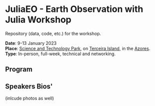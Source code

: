 # JuliaEO - Earth Observation with Julia Workshop
Repository (data, code, etc.) for the workshop.

**Date**: 9-13 January 2023     
**Place**: [Science and Technology Park](https://terinovazores.pt/), on [Terceira Island](https://exploreterceira.com), in the [Azores](https://en.wikipedia.org/wiki/Azores).     
**Type**: In-person, full-week, technical and networking.     

## Program     

## Speakers Bios'
(inlcude photos as well)

## 
